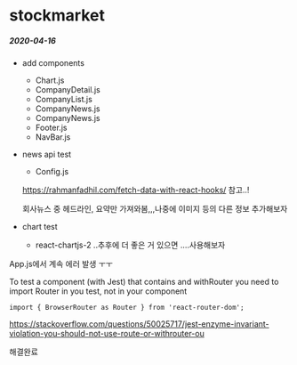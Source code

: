 # stockmarket



##### 2020-04-16

- add components
  - Chart.js
  - CompanyDetail.js
  - CompanyList.js
  - CompanyNews.js
  - CompanyNews.js
  - Footer.js
  - NavBar.js

- news api test

  - Config.js

  https://rahmanfadhil.com/fetch-data-with-react-hooks/ 참고..!

  회사뉴스 중 헤드라인, 요약만 가져와봄,,,나중에 이미지 등의 다른 정보 추가해보자

- chart test
  - react-chartjs-2 ..추후에 더 좋은 거 있으면 ....사용해보자



 App.js에서 계속 에러 발생 ㅜㅜ

To test a component (with Jest) that contains <Route> and withRouter you need to import Router in you test, not in your component

```
import { BrowserRouter as Router } from 'react-router-dom';
```

https://stackoverflow.com/questions/50025717/jest-enzyme-invariant-violation-you-should-not-use-route-or-withrouter-ou 

해결완료



